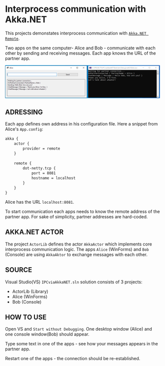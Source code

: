 # Interprocess communication with Akka.NET

This projects demonstates interprocess communication with [`Akka.NET Remote`](https://getakka.net/).

Two apps on the same computer- Alice and Bob - communicate with each other
by sending and receiving messages. 
Each app knows the URL of the partner app.

![](doc/screenshot-apps-exchaning-messages.png)

## ADRESSING

Each app defines own address in his configuration file.
Here a snippet from Alice's `App.config`:

```
akka {
	actor {
		provider = remote
	}

	remote {
		dot-netty.tcp {
			port = 8081
			hostname = localhost
		}
	}     
}
```
Alice has the URL `localhost:8081`.

To start communication each apps needs to know the remote address of the partner app.
For sake of simplicity, partner addresses are hard-coded.

## AKKA.NET ACTOR

The project `ActorLib` defines the actor `AkkaActor` which implements core interprocess
communication logic.
The apps `Alice` (WinForms) and `Bob` (Console) are using `AkkaAktor` to exchange 
messages with each other.

## SOURCE

Visual Studio(VS) `IPCviaAkkaNET.sln` solution consists of 3 projects:
- ActorLib (Library)
- Alice (WinForms)
- Bob (Console)

## HOW TO USE

Open VS and `Start without Debugging`. One desktop window (Alice) and one console window(Bob)
should appear. 

Type some text in one of the apps - see how your messages appears in the partner app.

Restart one of the apps - the connection should be re-established.


